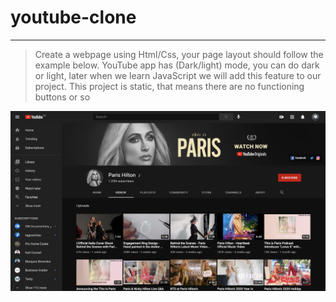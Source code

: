 # youtube-clone
---
>Create a webpage using Html/Css, your page layout should follow the example below.
YouTube app has (Dark/light) mode, you can do dark or light, later when we learn JavaScript we will add this feature to our project.
This project is static, that means there are no functioning buttons or so

![youtube example](images/YouTube.png)